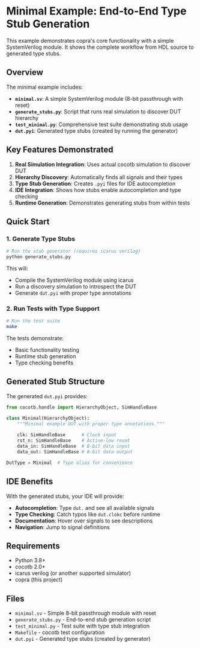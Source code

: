 # Minimal Example: End-to-End Type Stub Generation

This example demonstrates copra's core functionality with a simple SystemVerilog module. It shows the complete workflow from HDL source to generated type stubs.

## Overview

The minimal example includes:
- **`minimal.sv`**: A simple SystemVerilog module (8-bit passthrough with reset)
- **`generate_stubs.py`**: Script that runs real simulation to discover DUT hierarchy
- **`test_minimal.py`**: Comprehensive test suite demonstrating stub usage
- **`dut.pyi`**: Generated type stubs (created by running the generator)

## Key Features Demonstrated

1. **Real Simulation Integration**: Uses actual cocotb simulation to discover DUT
2. **Hierarchy Discovery**: Automatically finds all signals and their types
3. **Type Stub Generation**: Creates `.pyi` files for IDE autocompletion
4. **IDE Integration**: Shows how stubs enable autocompletion and type checking
5. **Runtime Generation**: Demonstrates generating stubs from within tests

## Quick Start

### 1. Generate Type Stubs

```bash
# Run the stub generator (requires icarus verilog)
python generate_stubs.py
```

This will:
- Compile the SystemVerilog module using icarus
- Run a discovery simulation to introspect the DUT
- Generate `dut.pyi` with proper type annotations

### 2. Run Tests with Type Support

```bash
# Run the test suite
make
```

The tests demonstrate:
- Basic functionality testing
- Runtime stub generation
- Type checking benefits

## Generated Stub Structure

The generated `dut.pyi` provides:

```python
from cocotb.handle import HierarchyObject, SimHandleBase

class Minimal(HierarchyObject):
    """Minimal example DUT with proper type annotations."""
    
    clk: SimHandleBase      # Clock input
    rst_n: SimHandleBase    # Active-low reset  
    data_in: SimHandleBase  # 8-bit data input
    data_out: SimHandleBase # 8-bit data output

DutType = Minimal  # Type alias for convenience
```

## IDE Benefits

With the generated stubs, your IDE will provide:

- **Autocompletion**: Type `dut.` and see all available signals
- **Type Checking**: Catch typos like `dut.clokc` before runtime
- **Documentation**: Hover over signals to see descriptions
- **Navigation**: Jump to signal definitions

## Requirements

- Python 3.8+
- cocotb 2.0+
- icarus verilog (or another supported simulator)
- copra (this project)

## Files

- `minimal.sv` - Simple 8-bit passthrough module with reset
- `generate_stubs.py` - End-to-end stub generation script  
- `test_minimal.py` - Test suite with type stub integration
- `Makefile` - cocotb test configuration
- `dut.pyi` - Generated type stubs (created by generator)

